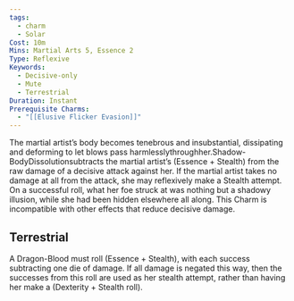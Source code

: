```yaml
---
tags:
  - charm
  - Solar
Cost: 10m
Mins: Martial Arts 5, Essence 2
Type: Reflexive
Keywords:
  - Decisive-only
  - Mute
  - Terrestrial
Duration: Instant
Prerequisite Charms:
  - "[[Elusive Flicker Evasion]]"
---
```

The martial artist’s body becomes tenebrous and insubstantial, dissipating and deforming to let blows pass harmlesslythroughher.Shadow-BodyDissolutionsubtracts the martial artist’s (Essence + Stealth) from the raw damage of a decisive attack against her. If the martial artist takes no damage at all from the attack, she may reflexively make a Stealth attempt. On a successful roll, what her foe struck at was nothing but a shadowy illusion, while she had been hidden elsewhere all along. This Charm is incompatible with other effects that reduce decisive damage. 

## Terrestrial

A Dragon-Blood must roll (Essence + Stealth), with each success subtracting one die of damage. If all damage is negated this way, then the successes from this roll are used as her stealth attempt, rather than having her make a (Dexterity + Stealth roll).
